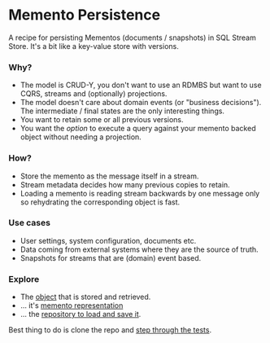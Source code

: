 # Memento Persistence

A recipe for persisting Mementos (documents / snapshots) in SQL Stream Store. It's a bit like a key-value store with versions. 

### Why?

 - The model is CRUD-Y, you don't want to use an RDMBS but want to use CQRS, streams and (optionally) projections.
 - The model doesn't care about domain events (or "business decisions"). The intermediate / final states are the only interesting things.
 - You want to retain some or all previous versions.
 - You want the _option_ to execute a query against your memento backed object without needing a projection.
 
### How?

 - Store the memento as the message itself in a stream.
 - Stream metadata decides how many previous copies to retain.
 - Loading a memento is reading stream backwards by one message only so rehydrating the corresponding object is fast.
 
### Use cases

 - User settings, system configuration, documents etc.
 - Data coming from external systems where they are the source of truth.
 - Snapshots for streams that are (domain) event based.
 
### Explore

 - The [object](MementoPersistence/Foo.cs) that is stored and retrieved.
 - ... it's [memento representation](MementoPersistence/FooMemento.cs)
 - ... the [repository to load and save it](MementoPersistence/FooRepository.cs).

Best thing to do is clone the repo and [step through the tests](MementoPersistence.Tests/FooTests.cs).

